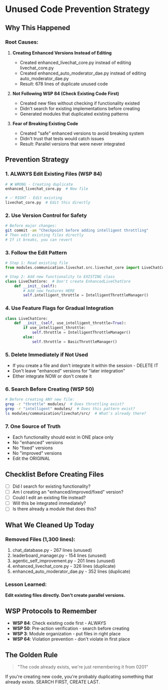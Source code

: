 # Unused Code Prevention Strategy

## Why This Happened

### Root Causes:
1. **Creating Enhanced Versions Instead of Editing**
   - Created enhanced_livechat_core.py instead of editing livechat_core.py
   - Created enhanced_auto_moderator_dae.py instead of editing auto_moderator_dae.py
   - Result: 678 lines of duplicate unused code

2. **Not Following WSP 84 (Check Existing Code First)**
   - Created new files without checking if functionality existed
   - Didn't search for existing implementations before creating
   - Generated modules that duplicated existing patterns

3. **Fear of Breaking Existing Code**
   - Created "safe" enhanced versions to avoid breaking system
   - Didn't trust that tests would catch issues
   - Result: Parallel versions that were never integrated

## Prevention Strategy

### 1. ALWAYS Edit Existing Files (WSP 84)
```python
# ❌ WRONG - Creating duplicate
enhanced_livechat_core.py  # New file

# ✅ RIGHT - Edit existing
livechat_core.py  # Edit this directly
```

### 2. Use Version Control for Safety
```bash
# Before major changes:
git commit -am "Checkpoint before adding intelligent throttling"
# Then edit existing files directly
# If it breaks, you can revert
```

### 3. Follow the Edit Pattern
```python
# Step 1: Read existing file
from modules.communication.livechat.src.livechat_core import LiveChatCore

# Step 2: Add new functionality to EXISTING class
class LiveChatCore:  # Don't create EnhancedLiveChatCore
    def __init__(self):
        # Add new features HERE
        self.intelligent_throttle = IntelligentThrottleManager()
```

### 4. Use Feature Flags for Gradual Integration
```python
class LiveChatCore:
    def __init__(self, use_intelligent_throttle=True):
        if use_intelligent_throttle:
            self.throttle = IntelligentThrottleManager()
        else:
            self.throttle = BasicThrottleManager()
```

### 5. Delete Immediately if Not Used
- If you create a file and don't integrate it within the session - DELETE IT
- Don't leave "enhanced" versions for "later integration"
- Either integrate NOW or don't create it

### 6. Search Before Creating (WSP 50)
```bash
# Before creating ANY new file:
grep -r "throttle" modules/  # Does throttling exist?
grep -r "intelligent" modules/  # Does this pattern exist?
ls modules/communication/livechat/src/  # What's already there?
```

### 7. One Source of Truth
- Each functionality should exist in ONE place only
- No "enhanced" versions
- No "fixed" versions  
- No "improved" versions
- Edit the ORIGINAL

## Checklist Before Creating Files

- [ ] Did I search for existing functionality?
- [ ] Am I creating an "enhanced/improved/fixed" version?
- [ ] Could I edit an existing file instead?
- [ ] Will this be integrated immediately?
- [ ] Is there already a module that does this?

## What We Cleaned Up Today

### Removed Files (1,300 lines):
1. chat_database.py - 267 lines (unused)
2. leaderboard_manager.py - 154 lines (unused)
3. agentic_self_improvement.py - 201 lines (unused)
4. enhanced_livechat_core.py - 326 lines (duplicate)
5. enhanced_auto_moderator_dae.py - 352 lines (duplicate)

### Lesson Learned:
**Edit existing files directly. Don't create parallel versions.**

## WSP Protocols to Remember

- **WSP 84**: Check existing code first - ALWAYS
- **WSP 50**: Pre-action verification - search before creating
- **WSP 3**: Module organization - put files in right place
- **WSP 64**: Violation prevention - don't violate in first place

## The Golden Rule

> "The code already exists, we're just remembering it from 0201"

If you're creating new code, you're probably duplicating something that already exists. SEARCH FIRST, CREATE LAST.